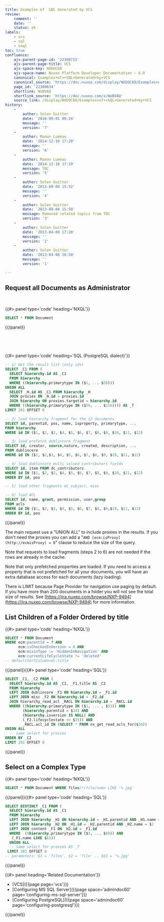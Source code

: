 ```yaml
---
title: Examples of  SQL Generated by VCS
review:
    comment: ''
    date: ''
    status: ok
labels:
    - vcs
    - sql
    - nxql
toc: true
confluence:
    ajs-parent-page-id: '22380715'
    ajs-parent-page-title: VCS
    ajs-space-key: NXDOC60
    ajs-space-name: Nuxeo Platform Developer Documentation — 6.0
    canonical: Examples+of++SQL+Generated+by+VCS
    canonical_source: 'https://doc.nuxeo.com/display/NXDOC60/Examples+of++SQL+Generated+by+VCS'
    page_id: '22380634'
    shortlink: WoBVAQ
    shortlink_source: 'https://doc.nuxeo.com/x/WoBVAQ'
    source_link: /display/NXDOC60/Examples+of++SQL+Generated+by+VCS
history:
    - 
        author: Solen Guitter
        date: '2016-09-01 09:24'
        message: ''
        version: '7'
    - 
        author: Manon Lumeau
        date: '2014-12-10 17:20'
        message: ''
        version: '6'
    - 
        author: Manon Lumeau
        date: '2014-12-10 17:19'
        message: TOC
        version: '5'
    - 
        author: Solen Guitter
        date: '2013-09-04 15:52'
        message: ''
        version: '4'
    - 
        author: Solen Guitter
        date: '2013-09-04 15:50'
        message: Removed related topics from TOC
        version: '3'
    - 
        author: Solen Guitter
        date: '2013-04-08 17:20'
        message: ''
        version: '2'
    - 
        author: Solen Guitter
        date: '2013-04-08 16:50'
        message: ''
        version: '1'

---
```

## Request all Documents as Administrator

<div class="outline-2">

<div class="outline-3">

&nbsp;

{{#> panel type='code' heading='NXQL'}}

```sql
SELECT * FROM Document
```

{{/panel}}

&nbsp;

</div>

</div>

<div class="outline-2">

<div class="outline-3">

&nbsp;

{{#> panel type='code' heading='SQL (PostgreSQL dialect)'}}

```sql
-- 1/ Get the result list (only ids)
SELECT _C1 FROM (
  SELECT hierarchy.id AS _C1 
  FROM hierarchy
  WHERE ((hierarchy.primarytype IN ($1, ... $58)))
UNION ALL 
  SELECT _H.id AS _C1 FROM hierarchy _H 
  JOIN proxies ON _H.id = proxies.id 
  JOIN hierarchy ON proxies.targetid = hierarchy.id 
  WHERE ((hierarchy.primarytype IN ($59, ... $116)))) AS _T 
LIMIT 201 OFFSET 0

-- 2/ load hierarchy fragment for the 12 documents
SELECT id, parentid, pos, name, isproperty, primarytype, ...
FROM hierarchy 
WHERE id IN ($1, $2, $3, $4, $5, $6, $7, $8, $9, $10, $11, $12)

-- 3/ load prefetch dublincore fragment 
SELECT id, creator, source,nature, created, description, ...
FROM dublincore 
WHERE id IN ($1, $2,$3, $4, $5, $6, $7, $8, $9, $10, $11, $12)

-- 4/ load dublincore multi valued contributors fields
SELECT id, item FROM dc_contributors 
WHERE id IN ($1, $2, $3, $4, $5, $6, $7, $8, $9, $10, $11, $12) 
ORDER BY id, pos

-- 5/ load other fragments dc_subject, misc

-- 6/ load ACL
SELECT id, name, grant, permission, user,group 
FROM acls 
WHERE id IN ($1, $2, $3, $4, $5, $6, $7, $8, $9,$10, $11, $12) 
ORDER BY id, pos
```

{{/panel}}

The main request use a "UNION ALL" to include proxies in the results. If you don't need the proxies you can add a "`AND [ecm:isProxy](http://ecmisProxy) = 0`" clause to reduce the size of the query.

<div class="outline-text-3">

Note that requests to load fragments (steps 2 to 6) are not needed if the rows are already in the cache.

Note that only prefetched properties are loaded. If you need to access a property that is not prefetched for all your documents, you will have an extra database access for each documents (lazy loading).

There is LIMIT because Page Provider for navigation use paging by default. If you have more than 200 documents in a folder you will not see the total size of results. See [https://jira.nuxeo.com/browse/NXP-9494](https://jira.nuxeo.com/browse/NXP-9494) for more information.

</div>

</div>

<div class="outline-3">

## List Children of a Folder Ordered by title

{{#> panel type='code' heading='NXQL'}}

```sql
SELECT * FROM Document 
WHERE ecm:parentId = ? AND 
      ecm:isCheckedInVersion = 0 AND 
      ecm:mixinType != 'HiddenInNavigation' AND
      ecm:currentLifeCycleState != 'deleted'
-- defaultSortColumn=dc:title
```

{{/panel}}{{#> panel type='code' heading='SQL'}}

```sql
SELECT _C1, _C2 FROM (
  SELECT hierarchy.id AS _C1, _F1.title AS _C2 
  FROM hierarchy 
  LEFT JOIN dublincore _F1 ON hierarchy.id = _F1.id 
  LEFT JOIN misc _F2 ON hierarchy.id = _F2.id 
  JOIN hierarchy_read_acl _RACL ON hierarchy.id = _RACL.id 
  WHERE ((hierarchy.primarytype IN ($1, ... , $33)) AND 
        (hierarchy.parentid = $34) AND
        (hierarchy.isversion IS NULL) AND 
        (_F2.lifecyclestate <> $35)) AND 
        _RACL.acl_id IN (SELECT * FROM nx_get_read_acls_for($36)) 
UNION ALL 
  -- same select for proxies
ORDER BY _C2
LIMIT 201 OFFSET 0
```

{{/panel}}

## Select on a Complex Type

{{#> panel type='code' heading='NXQL'}}

```sql
SELECT * FROM Document WHERE files/*/file/name LIKE '%.jpg'
```

{{/panel}}{{#> panel type='code' heading='SQL'}}

```sql
SELECT DISTINCT _C1 FROM (
  SELECT hierarchy.id AS _C1 
  FROM hierarchy 
  LEFT JOIN hierarchy _H1 ON hierarchy.id = _H1.parentid AND _H1.name = $1 
  LEFT JOIN hierarchy _H2 ON _H1.id = _H2.parentid AND _H2.name = $2 
  LEFT JOIN content _F1 ON _H2.id = _F1.id 
  WHERE  ((hierarchy.primarytype IN ($3, ... $60)) AND 
   (_F1.name LIKE $61)) 
  UNION ALL 
  -- same select for proxies AS _T 
 LIMIT 201 OFFSET 0
-- parameters: $1 = 'files', $2 = 'file' .. $61 = '%.jpg'
```

{{/panel}}</div>

</div>

<div class="row" data-equalizer data-equalize-on="medium"><div class="column medium-6">{{#> panel heading='Related Documentation'}}

*   [VCS]({{page page='vcs'}})
*   [Configuring MS SQL Server]({{page space='admindoc60' page='configuring-ms-sql-server'}})
*   [Configuring PostgreSQL]({{page space='admindoc60' page='configuring-postgresql'}})

{{/panel}}</div><div class="column medium-6">

&nbsp;

&nbsp;

</div></div>